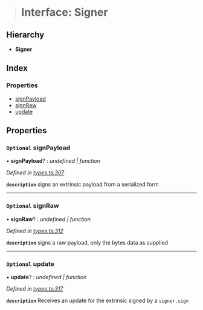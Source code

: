 > # Interface: Signer

## Hierarchy

* **Signer**

## Index

### Properties

* [signPayload](_types_.signer.md#optional-signpayload)
* [signRaw](_types_.signer.md#optional-signraw)
* [update](_types_.signer.md#optional-update)

## Properties

### `Optional` signPayload

• **signPayload**? : *undefined | function*

*Defined in [types.ts:307](https://github.com/polkadot-js/api/blob/d905b4f/packages/api/src/types.ts#L307)*

**`description`** signs an extrinsic payload from a serialized form

___

### `Optional` signRaw

• **signRaw**? : *undefined | function*

*Defined in [types.ts:312](https://github.com/polkadot-js/api/blob/d905b4f/packages/api/src/types.ts#L312)*

**`description`** signs a raw payload, only the bytes data as supplied

___

### `Optional` update

• **update**? : *undefined | function*

*Defined in [types.ts:317](https://github.com/polkadot-js/api/blob/d905b4f/packages/api/src/types.ts#L317)*

**`description`** Receives an update for the extrinsic signed by a `signer.sign`
